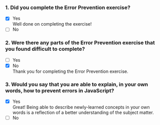 ### 1. Did you complete the Error Prevention exercise?

- [x] Yes <br>
      Well done on completing the exercise!
- [ ] No

### 2. Were there any parts of the Error Prevention exercise that you found difficult to complete?

- [ ] Yes
- [x] No <br>
      Thank you for completing the Error Prevention exercise.

### 3. Would you say that you are able to explain, in your own words, how to prevent errors in JavaScript?

- [x] Yes <br>
      Great! Being able to describe newly-learned concepts in your own words is a reflection of a better understanding of the subject matter.
- [ ] No
